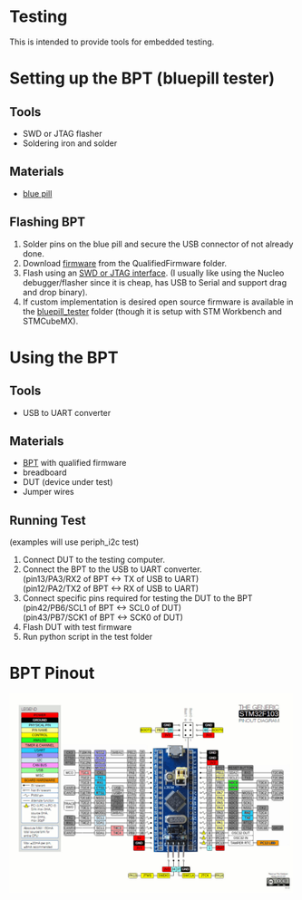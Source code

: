 # Testing
This is intended to provide tools for embedded testing.


# Setting up the BPT (bluepill tester)

## Tools
- SWD or JTAG flasher
- Soldering iron and solder

## Materials
- [blue pill](https://hackaday.com/2017/03/30/the-2-32-bit-arduino-with-debugging/)

## Flashing BPT
1. Solder pins on the blue pill and secure the USB connector of not already done.
2. Download [firmware](bluepill_tester/QualifiedFirmware/bluepill_tester.bin) from the QualifiedFirmware folder.
3. Flash using an [SWD or JTAG interface](https://satoshinm.github.io/blog/171212_stm32_blue_pill_arm_development_board_first_look_bare_metal_programming.html).  (I usually like using the Nucleo debugger/flasher since it is cheap, has USB to Serial and support drag and drop binary).
4. If custom implementation is desired open source firmware is available in the [bluepill_tester](bluepill_tester/bluepill_tester/) folder (though it is setup with STM Workbench and STMCubeMX).

# Using the BPT
## Tools
- USB to UART converter

## Materials
- [BPT](https://hackaday.com/2017/03/30/the-2-32-bit-arduino-with-debugging/) with qualified firmware
- breadboard
- DUT (device under test)
- Jumper wires

## Running Test
(examples will use periph_i2c test)
1. Connect DUT to the testing computer.
2. Connect the BPT to the USB to UART converter.  
(pin13/PA3/RX2 of BPT <-> TX of USB to UART)  
(pin12/PA2/TX2 of BPT <-> RX of USB to UART)
3. Connect specific pins required for testing the DUT to the BPT  
(pin42/PB6/SCL1 of BPT <-> SCL0 of DUT)  
(pin43/PB7/SCK1 of BPT <-> SCK0 of DUT)
4. Flash DUT with test firmware
5. Run python script in the test folder

# BPT Pinout
<a href="default.asp">
    <img src="resources/bptpinout.jpg" alt="drawing" width="500px"/>
</a>
